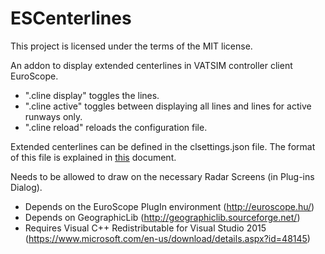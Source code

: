 # ESCenterlines

This project is licensed under the terms of the MIT license.

An addon to display extended centerlines in VATSIM controller client EuroScope.


* ".cline display" toggles the lines.
* ".cline active" toggles between displaying all lines and lines for active runways only.
* ".cline reload" reloads the configuration file.

Extended centerlines can be defined in the clsettings.json file.
The format of this file is explained in [this](configuration.md) document.


Needs to be allowed to draw on the necessary Radar Screens (in Plug-ins Dialog).


* Depends on the EuroScope PlugIn environment (http://euroscope.hu/)
* Depends on GeographicLib (http://geographiclib.sourceforge.net/)
* Requires Visual C++ Redistributable for Visual Studio 2015 (https://www.microsoft.com/en-us/download/details.aspx?id=48145)

